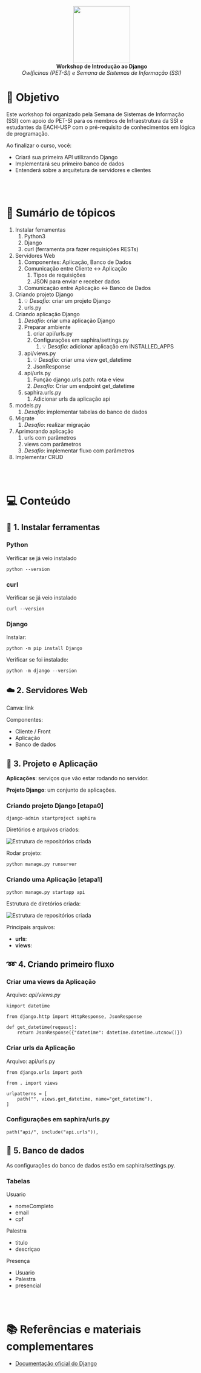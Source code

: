 <p align="center">
  <img src="https://github.com/petsi-each/Microcontroladores-ESP32/raw/master/logo.png" width="150" /><br/>
  <b>Workshop de Introdução ao Django</b><br/>
  <i>Owlficinas (PET-SI) e Semana de Sistemas de Informação (SSI)</i>
</p>

# :dart: Objetivo

Este workshop foi organizado pela Semana de Sistemas de Informação (SSI) com apoio do PET-SI para os membros de Infraestrutura da SSI e estudantes da EACH-USP com o pré-requisito de conhecimentos em lógica de programação.

Ao finalizar o curso, você:
- Criará sua primeira API utilizando Django
- Implementará seu primeiro banco de dados
- Entenderá sobre a arquitetura de servidores e clientes

<br/><br/>

# :bookmark_tabs: Sumário de tópicos
1. Instalar ferramentas
	1. Python3
	2. Django
	3. curl (ferramenta pra fazer requisições RESTs)
2. Servidores Web 
	1. Componentes: Aplicação, Banco de Dados
	2. Comunicação entre Cliente <-> Aplicação
		1. Tipos de requisições
		2. JSON para enviar e receber dados
	3. Comunicação entre Aplicação <-> Banco de Dados
3. Criando projeto Django
	1. :bulb: *Desafio*: criar um projeto Django
	2. urls.py
4. Criando aplicação Django
	1. *Desafio*: criar uma aplicação Django
	2. Preparar ambiente
		1. criar api/urls.py
		2. Configurações em saphira/settings.py
			1. :bulb: *Desafio*: adicionar aplicação em INSTALLED_APPS
	3. api/views.py
		1. :bulb: *Desafio*: criar uma view get_datetime
		2. JsonResponse
	4. api/urls.py
		1. Função django.urls.path: rota e view
		2. *Desafio*: Criar um endpoint get_datetime
	5. saphira.urls.py
		1. Adicionar urls da aplicação api
6. models.py
	1. *Desafio*: implementar tabelas do banco de dados
7. Migrate
	1. *Desafio*: realizar migração
8. Aprimorando aplicação
	1. urls com parâmetros
	2. views com parâmetros
	3. *Desafio*: implementar fluxo com parâmetros
9. Implementar CRUD

<br/><br/>

# :computer: Conteúdo

## :electric_plug: 1. Instalar ferramentas

### **Python**

Verificar se já veio instalado

```
python --version
```

### **curl**

Verificar se já veio instalado

```
curl --version
```

### **Django**

Instalar:
```
python -m pip install Django
```
Verificar se foi instalado:
```
python -m django --version
```


## :cloud: 2. Servidores Web

Canva: link

Componentes:
- Cliente / Front
- Aplicação
- Banco de dados

## :bell: 3. Projeto e Aplicação

**Aplicações**: serviços que vão estar rodando no servidor.

**Projeto Django**: um conjunto de aplicações.

### Criando projeto Django [etapa0]
```
django-admin startproject saphira
```
Diretórios e arquivos criados:

![Estrutura de repositórios criada](https://github.com/Anemaygi/workshop-django/assets/62656745/1794f390-3aac-48f0-99f0-eb262b6d23b4)


Rodar projeto:

```
python manage.py runserver
```

### Criando uma Aplicação [etapa1]

```
python manage.py startapp api
```

Estrutura de diretórios criada:

![Estrutura de repositórios criada](https://github.com/Anemaygi/workshop-django/assets/62656745/93ec070b-9e17-4b29-a791-939e8a7eac92)


Principais arquivos:

- **urls**:
- **views**:

## :loop: 4. Criando primeiro fluxo

### Criar uma views da Aplicação

Arquivo: *api/views.py*
```
kimport datetime

from django.http import HttpResponse, JsonResponse

def get_datetime(request):
    return JsonResponse({"datetime": datetime.datetime.utcnow()})
```

### Criar urls da Aplicação

Arquivo: api/urls.py

```
from django.urls import path

from . import views

urlpatterns = [
    path("", views.get_datetime, name="get_datetime"),
]
```

### Configurações em saphira/urls.py

```
path("api/", include("api.urls")),
```

## :game_die: 5. Banco de dados

As configurações do banco de dados estão em saphira/settings.py.

### Tabelas

Usuario
- nomeCompleto
- email
- cpf

Palestra
- titulo
- descriçao

Presença
- Usuario
- Palestra
- presencial

<br/><br/>

# :books: Referências e materiais complementares

- [Documentação oficial do Django](https://docs.djangoproject.com/en/5.0/)

